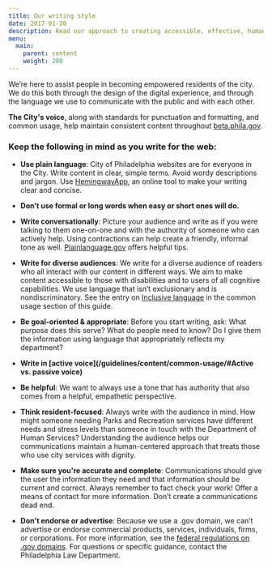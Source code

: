 ```yaml
---
title: Our writing style
date: 2017-01-30
description: Read our approach to creating accessible, effective, human-centered content for residents.
menu:
  main:
    parent: content
    weight: 200
---
```


We’re here to assist people in becoming empowered residents of the city. We do this both through the design of the digital experience, and through the language we use to communicate with the public and with each other.

**The City's voice**,
along with standards for punctuation and formatting, and common usage, help maintain consistent content throughout [beta.phila.gov](www.beta.phila.gov).



### Keep the following in mind as you write for the web:


* **Use plain language**: City of Philadelphia websites are for everyone in the City. Write content in clear, simple terms. Avoid wordy descriptions and jargon. Use [HemingwayApp](http://www.hemingwayapp.com/), an online tool to make your writing clear and concise.

* **Don’t use formal or long words when easy or short ones will do.**

* **Write conversationally**: Picture your audience and write as if you were talking to them one-on-one and with the authority of someone who can actively help. Using contractions can help create a friendly, informal tone as well. [Plainlanguage.gov](http://www.plainlanguage.gov/) offers helpful tips.

* **Write for diverse audiences**: We write for a diverse audience of readers who all interact with our content in different ways. We aim to make content accessible to those with disabilities and to users of all cognitive capabilities. We use language that isn’t exclusionary and is nondiscriminatory. See the entry on [Inclusive language](/guidelines/content/common-usage/) in the common usage section of this guide.

* **Be goal-oriented & appropriate**: Before you start writing, ask: What purpose does this serve? What do people need to know? Do I give them the information using language that appropriately reflects my department?

* **Write in [active voice](/guidelines/content/common-usage/#Active vs. passive voice)**

* **Be helpful**: We want to always use a tone that has authority that also comes from a helpful, empathetic perspective.

* **Think resident-focused**: Always write with the audience in mind. How might someone needing Parks and Recreation services have different needs and stress levels than someone in touch with the Department of Human Services?  Understanding the audience helps our communications maintain a human-centered approach that treats those who use city services with dignity.


* **Make sure you're accurate and complete**: Communications should give the user the information they need and that information should be current and correct. Always remember to fact check your work! Offer a means of contact for more information. Don’t create a communications dead end.

* **Don't endorse or advertise**: Because we use a .gov domain, we can’t advertise or endorse commercial products, services, individuals, firms, or corporations. For more information, see the [federal regulations on .gov domains](https://home.dotgov.gov/registration/requirements/#no-non-government-advertisements). For questions or specific guidance, contact the Philadelphia Law Department.
